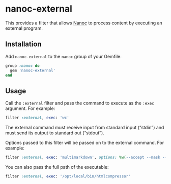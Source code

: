 # nanoc-external

This provides a filter that allows [Nanoc](https://nanoc.ws) to process content by executing an external program.

## Installation

Add `nanoc-external` to the `nanoc` group of your Gemfile:

```ruby
group :nanoc do
  gem 'nanoc-external'
end
```

## Usage

Call the `:external` filter and pass the command to execute as the `:exec` argument. For example:

```ruby
filter :external, exec: 'wc'
```

The external command must receive input from standard input (“stdin”) and must send its output to standard out (“stdout”).

Options passed to this filter will be passed on to the external command. For example:

```ruby
filter :external, exec: 'multimarkdown', options: %w(--accept --mask --labels --smart)
```

You can also pass the full path of the executable:

```ruby
filter :external, exec: '/opt/local/bin/htmlcompressor'
```
